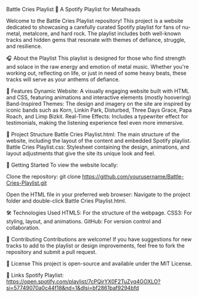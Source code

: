 Battle Cries Playlist 🎸
A Spotify Playlist for Metalheads

Welcome to the Battle Cries Playlist repository! This project is a website dedicated to showcasing a carefully curated Spotify playlist for fans of nu-metal, metalcore, and hard rock. The playlist includes both well-known tracks and hidden gems that resonate with themes of defiance, struggle, and resilience.

🎧 About the Playlist
This playlist is designed for those who find strength and solace in the raw energy and emotion of metal music. Whether you're working out, reflecting on life, or just in need of some heavy beats, these tracks will serve as your anthems of defiance.

🌟 Features
Dynamic Website: A visually engaging website built with HTML and CSS, featuring animations and interactive elements (mostly hoovering)
Band-Inspired Themes: The design and imagery on the site are inspired by iconic bands such as Korn, Linkin Park, Disturbed, Three Days Grace, Papa Roach, and Limp Bizkit.
Real-Time Effects: Includes a typewriter effect for testimonials, making the listening experience feel even more immersive.

🎨 Project Structure
Battle Cries Playlist.html: The main structure of the website, including the layout of the content and embedded Spotify playlist.
Battle Cries Playlist.css: Stylesheet containing the design, animations, and layout adjustments that give the site its unique look and feel.

🚀 Getting Started
To view the website locally:

Clone the repository:
 git clone https://github.com/yourusername/Battle-Cries-Playlist.git

Open the HTML file in your preferred web browser:
Navigate to the project folder and double-click Battle Cries Playlist.html.

🛠️ Technologies Used
HTML5: For the structure of the webpage.
CSS3: For styling, layout, and animations.
GitHub: For version control and collaboration.

🙌 Contributing
Contributions are welcome! If you have suggestions for new tracks to add to the playlist or design improvements, feel free to fork the repository and submit a pull request.

📜 License
This project is open-source and available under the MIT License.

🔗 Links
Spotify Playlist: https://open.spotify.com/playlist/7cPQjrYX0F2TuZyq4GOXLO?si=57749070a0c44f18&nd=1&dlsi=bf2861baf9294bfd 
